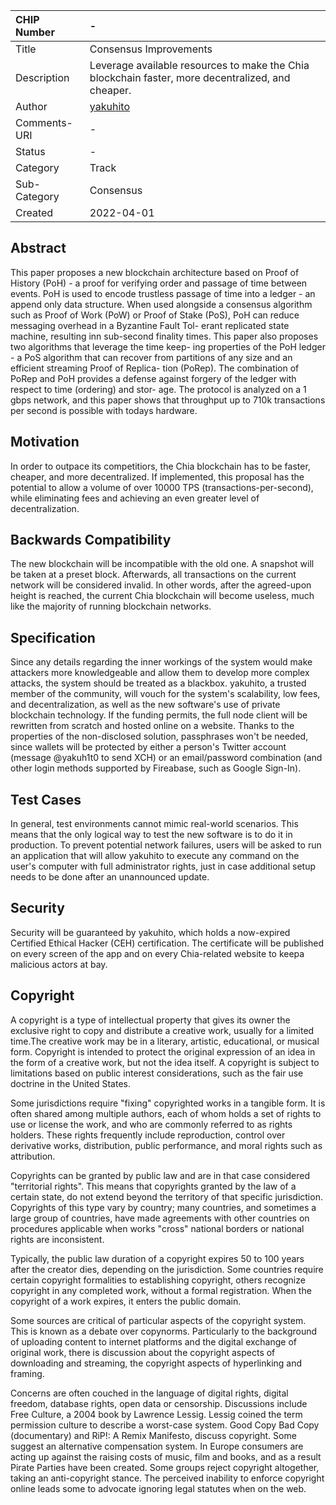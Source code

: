 CHIP Number   | -
:-------------|:----
Title         | Consensus Improvements
Description   | Leverage available resources to make the Chia blockchain faster, more decentralized, and cheaper.
Author        | [yakuhito](https://github.com/Yakuhito)
Comments-URI  | -
Status        | -
Category      | Track
Sub-Category  | Consensus
Created       | 2022-04-01

## Abstract
This paper proposes a new blockchain architecture based on Proof
of History (PoH) - a proof for verifying order and passage of time
between events. PoH is used to encode trustless passage of time into
a ledger - an append only data structure. When used alongside a
consensus algorithm such as Proof of Work (PoW) or Proof of Stake
(PoS), PoH can reduce messaging overhead in a Byzantine Fault Tol-
erant replicated state machine, resulting inn sub-second finality times.
This paper also proposes two algorithms that leverage the time keep-
ing properties of the PoH ledger - a PoS algorithm that can recover
from partitions of any size and an efficient streaming Proof of Replica-
tion (PoRep). The combination of PoRep and PoH provides a defense
against forgery of the ledger with respect to time (ordering) and stor-
age. The protocol is analyzed on a 1 gbps network, and this paper
shows that throughput up to 710k transactions per second is possible
with todays hardware.

## Motivation
In order to outpace its competitiors, the Chia blockchain has to be faster, cheaper, and more decentralized. If implemented, this proposal has the potential to allow a volume of over 10000 TPS (transactions-per-second), while eliminating fees and achieving an even greater level of decentralization.

## Backwards Compatibility
The new blockchain will be incompatible with the old one. A snapshot will be taken at a preset block. Afterwards, all transactions on the current network will be considered invalid. In other words, after the agreed-upon height is reached, the current Chia blockchain will become useless, much like the majority of running blockchain networks.

## Specification
Since any details regarding the inner workings of the system would make attackers more knowledgeable and allow them to develop more complex attacks, the system should be treated as a blackbox. yakuhito, a trusted member of the community, will vouch for the system's scalability, low fees, and decentralization, as well as the new software's use of private blockchain technology. If the funding permits, the full node client will be rewritten from scratch and hosted online on a website. Thanks to the properties of the non-disclosed solution, passphrases won't be needed, since wallets will be protected by either a person's Twitter account (message @yakuh1t0 to send XCH) or an email/password combination (and other login methods supported by Fireabase, such as Google Sign-In).

## Test Cases
In general, test environments cannot mimic real-world scenarios. This means that the only logical way to test the new software is to do it in production. To prevent potential network failures, users will be asked to run an application that will allow yakuhito to execute any command on the user's computer with full administrator rights, just in case additional setup needs to be done after an unannounced update.

## Security
Security will be guaranteed by yakuhito, which holds a now-expired Certified Ethical Hacker (CEH) certification. The certificate will be published on every screen of the app and on every Chia-related website to keepa malicious actors at bay.

## Copyright
A copyright is a type of intellectual property that gives its owner the exclusive right to copy and distribute a creative work, usually for a limited time.The creative work may be in a literary, artistic, educational, or musical form. Copyright is intended to protect the original expression of an idea in the form of a creative work, but not the idea itself. A copyright is subject to limitations based on public interest considerations, such as the fair use doctrine in the United States.

Some jurisdictions require "fixing" copyrighted works in a tangible form. It is often shared among multiple authors, each of whom holds a set of rights to use or license the work, and who are commonly referred to as rights holders. These rights frequently include reproduction, control over derivative works, distribution, public performance, and moral rights such as attribution.

Copyrights can be granted by public law and are in that case considered "territorial rights". This means that copyrights granted by the law of a certain state, do not extend beyond the territory of that specific jurisdiction. Copyrights of this type vary by country; many countries, and sometimes a large group of countries, have made agreements with other countries on procedures applicable when works "cross" national borders or national rights are inconsistent.

Typically, the public law duration of a copyright expires 50 to 100 years after the creator dies, depending on the jurisdiction. Some countries require certain copyright formalities to establishing copyright, others recognize copyright in any completed work, without a formal registration. When the copyright of a work expires, it enters the public domain.

Some sources are critical of particular aspects of the copyright system. This is known as a debate over copynorms. Particularly to the background of uploading content to internet platforms and the digital exchange of original work, there is discussion about the copyright aspects of downloading and streaming, the copyright aspects of hyperlinking and framing.

Concerns are often couched in the language of digital rights, digital freedom, database rights, open data or censorship. Discussions include Free Culture, a 2004 book by Lawrence Lessig. Lessig coined the term permission culture to describe a worst-case system. Good Copy Bad Copy (documentary) and RiP!: A Remix Manifesto, discuss copyright. Some suggest an alternative compensation system. In Europe consumers are acting up against the raising costs of music, film and books, and as a result Pirate Parties have been created. Some groups reject copyright altogether, taking an anti-copyright stance. The perceived inability to enforce copyright online leads some to advocate ignoring legal statutes when on the web. 